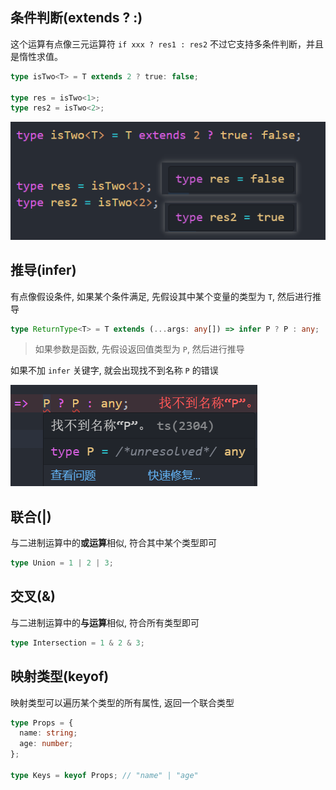 ## 条件判断(extends ? :)

这个运算有点像三元运算符 `if xxx ? res1 : res2` 不过它支持多条件判断，并且是惰性求值。

```typescript
type isTwo<T> = T extends 2 ? true: false;

type res = isTwo<1>;
type res2 = isTwo<2>;
```

![alt text](images/类型运算/image-1.png)

## 推导(infer)

有点像假设条件, 如果某个条件满足, 先假设其中某个变量的类型为 `T`, 然后进行推导

```typescript
type ReturnType<T> = T extends (...args: any[]) => infer P ? P : any;
```

> 如果参数是函数, 先假设返回值类型为 `P`, 然后进行推导

如果不加 `infer` 关键字, 就会出现找不到名称 `P` 的错误

![alt text](images/类型运算/image-2.png)

## 联合(|)

与二进制运算中的**或运算**相似, 符合其中某个类型即可

```typescript
type Union = 1 | 2 | 3;
```

## 交叉(&)

与二进制运算中的**与运算**相似, 符合所有类型即可

```typescript
type Intersection = 1 & 2 & 3;
```

## 映射类型(keyof)

映射类型可以遍历某个类型的所有属性, 返回一个联合类型

```typescript
type Props = {
  name: string;
  age: number;
};

type Keys = keyof Props; // "name" | "age"
```
